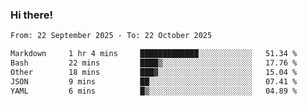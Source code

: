 ### Hi there!

<!--START_SECTION:waka-->

```txt
From: 22 September 2025 - To: 22 October 2025

Markdown     1 hr 4 mins     █████████████░░░░░░░░░░░░   51.34 %
Bash         22 mins         ████▒░░░░░░░░░░░░░░░░░░░░   17.76 %
Other        18 mins         ███▓░░░░░░░░░░░░░░░░░░░░░   15.04 %
JSON         9 mins          ██░░░░░░░░░░░░░░░░░░░░░░░   07.41 %
YAML         6 mins          █▒░░░░░░░░░░░░░░░░░░░░░░░   04.89 %
```

<!--END_SECTION:waka-->
